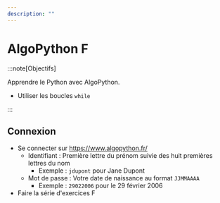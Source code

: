 ```yaml
---
description: ""
---
```


# AlgoPython F

:::note[Objectifs]

Apprendre le Python avec AlgoPython.

- Utiliser les boucles `while`

:::

## Connexion

- Se connecter sur https://www.algopython.fr/
  - Identifiant : Première lettre du prénom suivie des huit premières lettres du nom
    - Exemple : `jdupont` pour Jane Dupont
  - Mot de passe : Votre date de naissance au format `JJMMAAAA`
    - Exemple : `29022006` pour le 29 février 2006
- Faire la série d'exercices F
